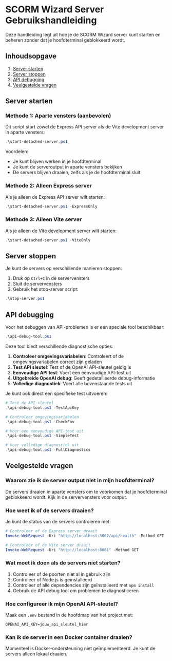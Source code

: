 # SCORM Wizard Server Gebruikshandleiding

Deze handleiding legt uit hoe je de SCORM Wizard server kunt starten en beheren zonder dat je hoofdterminal geblokkeerd wordt.

## Inhoudsopgave

1. [Server starten](#server-starten)
2. [Server stoppen](#server-stoppen)
3. [API debugging](#api-debugging)
4. [Veelgestelde vragen](#veelgestelde-vragen)

## Server starten

### Methode 1: Aparte vensters (aanbevolen)

Dit script start zowel de Express API server als de Vite development server in aparte vensters:

```powershell
.\start-detached-server.ps1
```

Voordelen:
- Je kunt blijven werken in je hoofdterminal
- Je kunt de serveroutput in aparte vensters bekijken
- De servers blijven draaien, zelfs als je de hoofdterminal sluit

### Methode 2: Alleen Express server

Als je alleen de Express API server wilt starten:

```powershell
.\start-detached-server.ps1 -ExpressOnly
```

### Methode 3: Alleen Vite server

Als je alleen de Vite development server wilt starten:

```powershell
.\start-detached-server.ps1 -ViteOnly
```

## Server stoppen

Je kunt de servers op verschillende manieren stoppen:

1. Druk op `Ctrl+C` in de servervensters
2. Sluit de servervensters
3. Gebruik het stop-server script:

```powershell
.\stop-server.ps1
```

## API debugging

Voor het debuggen van API-problemen is er een speciale tool beschikbaar:

```powershell
.\api-debug-tool.ps1
```

Deze tool biedt verschillende diagnostische opties:

1. **Controleer omgevingsvariabelen**: Controleert of de omgevingsvariabelen correct zijn geladen
2. **Test API sleutel**: Test of de OpenAI API-sleutel geldig is
3. **Eenvoudige API test**: Voert een eenvoudige API-test uit
4. **Uitgebreide OpenAI debug**: Geeft gedetailleerde debug-informatie
5. **Volledige diagnostiek**: Voert alle bovenstaande tests uit

Je kunt ook direct een specifieke test uitvoeren:

```powershell
# Test de API-sleutel
.\api-debug-tool.ps1 -TestApiKey

# Controleer omgevingsvariabelen
.\api-debug-tool.ps1 -CheckEnv

# Voer een eenvoudige API-test uit
.\api-debug-tool.ps1 -SimpleTest

# Voer volledige diagnostiek uit
.\api-debug-tool.ps1 -FullDiagnostics
```

## Veelgestelde vragen

### Waarom zie ik de server output niet in mijn hoofdterminal?

De servers draaien in aparte vensters om te voorkomen dat je hoofdterminal geblokkeerd wordt. Kijk in de servervensters voor output.

### Hoe weet ik of de servers draaien?

Je kunt de status van de servers controleren met:

```powershell
# Controleer of de Express server draait
Invoke-WebRequest -Uri "http://localhost:3002/api/health" -Method GET

# Controleer of de Vite server draait
Invoke-WebRequest -Uri "http://localhost:8081" -Method GET
```

### Wat moet ik doen als de servers niet starten?

1. Controleer of de poorten niet al in gebruik zijn
2. Controleer of Node.js is geïnstalleerd
3. Controleer of alle dependencies zijn geïnstalleerd met `npm install`
4. Gebruik de API debug tool om problemen te diagnosticeren

### Hoe configureer ik mijn OpenAI API-sleutel?

Maak een `.env` bestand in de hoofdmap van het project met:

```
OPENAI_API_KEY=jouw_api_sleutel_hier
```

### Kan ik de server in een Docker container draaien?

Momenteel is Docker-ondersteuning niet geïmplementeerd. Je kunt de servers alleen lokaal draaien.

